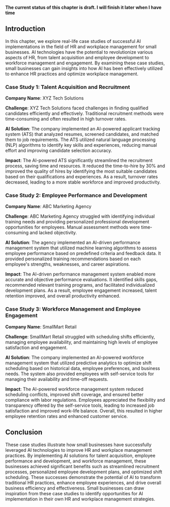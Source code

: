 **The current status of this chapter is draft. I will finish it later when I have time**

Introduction
------------

In this chapter, we explore real-life case studies of successful AI implementations in the field of HR and workplace management for small businesses. AI technologies have the potential to revolutionize various aspects of HR, from talent acquisition and employee development to workforce management and engagement. By examining these case studies, small businesses can gain insights into how AI has been effectively utilized to enhance HR practices and optimize workplace management.

### Case Study 1: Talent Acquisition and Recruitment

**Company Name**: XYZ Tech Solutions

**Challenge**: XYZ Tech Solutions faced challenges in finding qualified candidates efficiently and effectively. Traditional recruitment methods were time-consuming and often resulted in high turnover rates.

**AI Solution**: The company implemented an AI-powered applicant tracking system (ATS) that analyzed resumes, screened candidates, and matched them to job requirements. The ATS utilized natural language processing (NLP) algorithms to identify key skills and experiences, reducing manual effort and improving candidate selection accuracy.

**Impact**: The AI-powered ATS significantly streamlined the recruitment process, saving time and resources. It reduced the time-to-hire by 30% and improved the quality of hires by identifying the most suitable candidates based on their qualifications and experiences. As a result, turnover rates decreased, leading to a more stable workforce and improved productivity.

### Case Study 2: Employee Performance and Development

**Company Name**: ABC Marketing Agency

**Challenge**: ABC Marketing Agency struggled with identifying individual training needs and providing personalized professional development opportunities for employees. Manual assessment methods were time-consuming and lacked objectivity.

**AI Solution**: The agency implemented an AI-driven performance management system that utilized machine learning algorithms to assess employee performance based on predefined criteria and feedback data. It provided personalized training recommendations based on each employee's strengths, weaknesses, and career aspirations.

**Impact**: The AI-driven performance management system enabled more accurate and objective performance evaluations. It identified skills gaps, recommended relevant training programs, and facilitated individualized development plans. As a result, employee engagement increased, talent retention improved, and overall productivity enhanced.

### Case Study 3: Workforce Management and Employee Engagement

**Company Name**: SmallMart Retail

**Challenge**: SmallMart Retail struggled with scheduling shifts efficiently, managing employee availability, and maintaining high levels of employee satisfaction and engagement.

**AI Solution**: The company implemented an AI-powered workforce management system that utilized predictive analytics to optimize shift scheduling based on historical data, employee preferences, and business needs. The system also provided employees with self-service tools for managing their availability and time-off requests.

**Impact**: The AI-powered workforce management system reduced scheduling conflicts, improved shift coverage, and ensured better compliance with labor regulations. Employees appreciated the flexibility and transparency offered by the self-service tools, leading to increased job satisfaction and improved work-life balance. Overall, this resulted in higher employee retention rates and enhanced customer service.

Conclusion
----------

These case studies illustrate how small businesses have successfully leveraged AI technologies to improve HR and workplace management practices. By implementing AI solutions for talent acquisition, employee performance and development, and workforce management, these businesses achieved significant benefits such as streamlined recruitment processes, personalized employee development plans, and optimized shift scheduling. These successes demonstrate the potential of AI to transform traditional HR practices, enhance employee experiences, and drive overall business efficiency and effectiveness. Small businesses can draw inspiration from these case studies to identify opportunities for AI implementation in their own HR and workplace management strategies.

